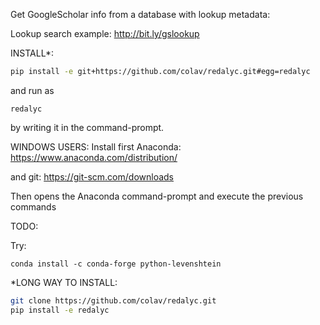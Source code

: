 Get GoogleScholar info from a database with lookup metadata:

Lookup search example: http://bit.ly/gslookup

INSTALL*:
```bash
pip install -e git+https://github.com/colav/redalyc.git#egg=redalyc
```


and run as 
```
redalyc
```
by writing it in the command-prompt.

WINDOWS USERS: Install first Anaconda: https://www.anaconda.com/distribution/

and git: https://git-scm.com/downloads

Then opens the Anaconda command-prompt and execute the previous commands


TODO:

Try:
```
conda install -c conda-forge python-levenshtein
```

*LONG WAY TO INSTALL:
```bash
git clone https://github.com/colav/redalyc.git
pip install -e redalyc
```

